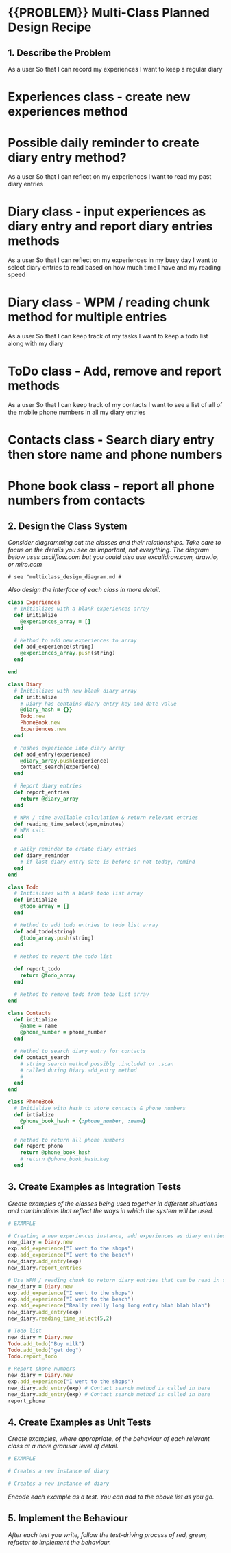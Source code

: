 # {{PROBLEM}} Multi-Class Planned Design Recipe

## 1. Describe the Problem

As a user
So that I can record my experiences
I want to keep a regular diary

# Experiences class - create new experiences method #
# Possible daily reminder to create diary entry method? #

As a user
So that I can reflect on my experiences
I want to read my past diary entries

# Diary class - input experiences as diary entry and report diary entries methods #

As a user
So that I can reflect on my experiences in my busy day
I want to select diary entries to read based on how much time I have and my reading speed

# Diary class - WPM / reading chunk method for multiple entries #

As a user
So that I can keep track of my tasks
I want to keep a todo list along with my diary

# ToDo class - Add, remove and report methods #

As a user
So that I can keep track of my contacts
I want to see a list of all of the mobile phone numbers in all my diary entries

# Contacts class - Search diary entry then store name and phone numbers #
# Phone book class - report all phone numbers from contacts #

## 2. Design the Class System

_Consider diagramming out the classes and their relationships. Take care to
focus on the details you see as important, not everything. The diagram below
uses asciiflow.com but you could also use excalidraw.com, draw.io, or miro.com_

```
# see "multiclass_design_diagram.md #

```

_Also design the interface of each class in more detail._

```ruby
class Experiences
  # Initializes with a blank experiences array
  def initialize
    @experiences_array = []
  end

  # Method to add new experiences to array
  def add_experience(string)
    @experiences_array.push(string)
  end

end

class Diary
  # Initializes with new blank diary array
  def initialize
    # Diary has contains diary entry key and date value
    @diary_hash = {}}
    Todo.new
    PhoneBook.new
    Experiences.new
  end

  # Pushes experience into diary array
  def add_entry(experience)
    @diary_array.push(experience)
    contact_search(experience)
  end

  # Report diary entries
  def report_entries
    return @diary_array
  end

  # WPM / time available calculation & return relevant entries
  def reading_time_select(wpm,minutes)
  # WPM calc
  end

  # Daily reminder to create diary entries
  def diary_reminder
    # if last diary entry date is before or not today, remind 
  end
end

class Todo
  # Initializes with a blank todo list array
  def initialize
    @todo_array = []
  end

  # Method to add todo entries to todo list array
  def add_todo(string)
    @todo_array.push(string)
  end

  # Method to report the todo list

  def report_todo
    return @todo_array
  end

  # Method to remove todo from todo list array
end

class Contacts
  def initialize
    @name = name
    @phone_number = phone_number
  end

  # Method to search diary entry for contacts
  def contact_search
    # string search method possibly .include? or .scan
    # called during Diary.add_entry method
    # 
  end
end

class PhoneBook
  # Initialize with hash to store contacts & phone numbers
  def intialize
    @phone_book_hash = {:phone_number, :name}
  end

  # Method to return all phone numbers
  def report_phone
    return @phone_book_hash
    # return @phone_book_hash.key
  end
```

## 3. Create Examples as Integration Tests

_Create examples of the classes being used together in different situations and
combinations that reflect the ways in which the system will be used._

```ruby
# EXAMPLE

# Creating a new experiences instance, add experiences as diary entries then report all entries
new_diary = Diary.new
exp.add_experience("I went to the shops")
exp.add_experience("I went to the beach")
new_diary.add_entry(exp)
new_diary.report_entries

# Use WPM / reading chunk to return diary entries that can be read in calculated time
new_diary = Diary.new
exp.add_experience("I went to the shops")
exp.add_experience("I went to the beach")
exp.add_experience("Really really long long entry blah blah blah")
new_diary.add_entry(exp)
new_diary.reading_time_select(5,2)

# Todo list
new_diary = Diary.new
Todo.add_todo("Buy milk")
Todo.add_todo("get dog")
Todo.report_todo

# Report phone numbers
new_diary = Diary.new
exp.add_experience("I went to the shops")
new_diary.add_entry(exp) # Contact search method is called in here
new_diary.add_entry(exp) # Contact search method is called in here
report_phone

```

## 4. Create Examples as Unit Tests

_Create examples, where appropriate, of the behaviour of each relevant class at
a more granular level of detail._

```ruby
# EXAMPLE

# Creates a new instance of diary

# Creates a new instance of diary
```

_Encode each example as a test. You can add to the above list as you go._

## 5. Implement the Behaviour

_After each test you write, follow the test-driving process of red, green,
refactor to implement the behaviour._
